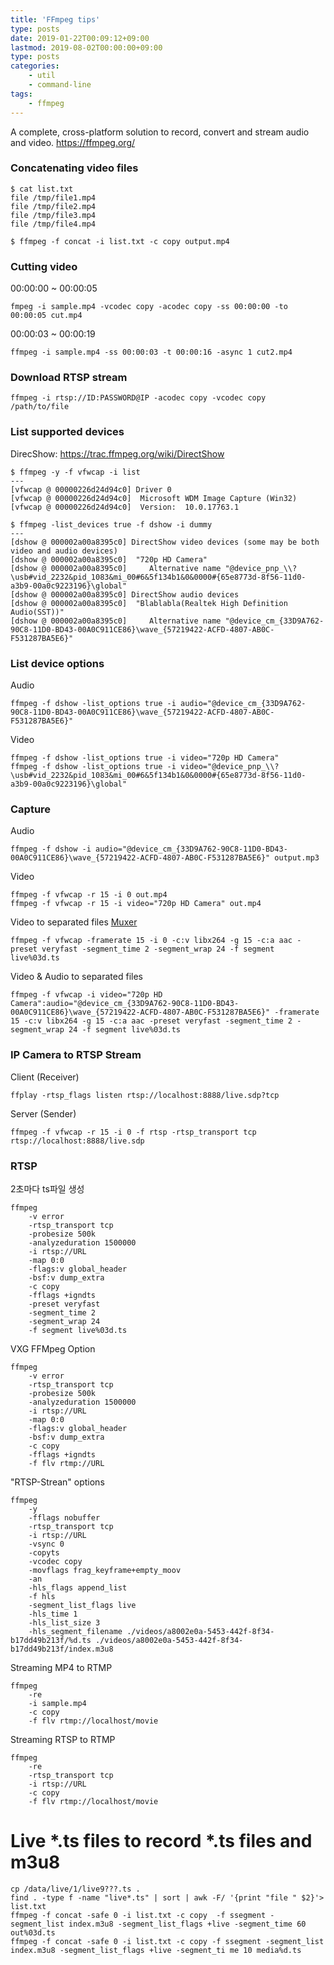 ```yaml
---
title: 'FFmpeg tips'
type: posts
date: 2019-01-22T00:09:12+09:00
lastmod: 2019-08-02T00:00:00+09:00
type: posts
categories: 
    - util
    - command-line
tags:
    - ffmpeg
---
```


A complete, cross-platform solution to record, convert and stream audio and video.
    https://ffmpeg.org/

### Concatenating video files

    $ cat list.txt
    file /tmp/file1.mp4
    file /tmp/file2.mp4
    file /tmp/file3.mp4
    file /tmp/file4.mp4
    
    $ ffmpeg -f concat -i list.txt -c copy output.mp4
    
### Cutting video
    
00:00:00 ~ 00:00:05    
    
    fmpeg -i sample.mp4 -vcodec copy -acodec copy -ss 00:00:00 -to 00:00:05 cut.mp4
    
00:00:03 ~ 00:00:19

    ffmpeg -i sample.mp4 -ss 00:00:03 -t 00:00:16 -async 1 cut2.mp4
    
### Download RTSP stream

    ffmpeg -i rtsp://ID:PASSWORD@IP -acodec copy -vcodec copy /path/to/file
    
### List supported devices

DirecShow: https://trac.ffmpeg.org/wiki/DirectShow 

    $ ffmpeg -y -f vfwcap -i list
    ---
    [vfwcap @ 00000226d24d94c0] Driver 0
    [vfwcap @ 00000226d24d94c0]  Microsoft WDM Image Capture (Win32)
    [vfwcap @ 00000226d24d94c0]  Version:  10.0.17763.1
    
    $ ffmpeg -list_devices true -f dshow -i dummy
    ---
    [dshow @ 000002a00a8395c0] DirectShow video devices (some may be both video and audio devices)
    [dshow @ 000002a00a8395c0]  "720p HD Camera"
    [dshow @ 000002a00a8395c0]     Alternative name "@device_pnp_\\?\usb#vid_2232&pid_1083&mi_00#6&5f134b1&0&0000#{65e8773d-8f56-11d0-a3b9-00a0c9223196}\global"
    [dshow @ 000002a00a8395c0] DirectShow audio devices
    [dshow @ 000002a00a8395c0]  "Blablabla(Realtek High Definition Audio(SST))"
    [dshow @ 000002a00a8395c0]     Alternative name "@device_cm_{33D9A762-90C8-11D0-BD43-00A0C911CE86}\wave_{57219422-ACFD-4807-AB0C-F531287BA5E6}"

### List device options
 
Audio

    ffmpeg -f dshow -list_options true -i audio="@device_cm_{33D9A762-90C8-11D0-BD43-00A0C911CE86}\wave_{57219422-ACFD-4807-AB0C-F531287BA5E6}"

Video

    ffmpeg -f dshow -list_options true -i video="720p HD Camera"
    ffmpeg -f dshow -list_options true -i video="@device_pnp_\\?\usb#vid_2232&pid_1083&mi_00#6&5f134b1&0&0000#{65e8773d-8f56-11d0-a3b9-00a0c9223196}\global"
    
### Capture 
    
Audio
    
    ffmpeg -f dshow -i audio="@device_cm_{33D9A762-90C8-11D0-BD43-00A0C911CE86}\wave_{57219422-ACFD-4807-AB0C-F531287BA5E6}" output.mp3
    
Video

    ffmpeg -f vfwcap -r 15 -i 0 out.mp4
    ffmpeg -f vfwcap -r 15 -i video="720p HD Camera" out.mp4

Video to separated files  [Muxer](http://ffmpeg.org/ffmpeg-formats.html#segment_002c-stream_005fsegment_002c-ssegment)

    ffmpeg -f vfwcap -framerate 15 -i 0 -c:v libx264 -g 15 -c:a aac -preset veryfast -segment_time 2 -segment_wrap 24 -f segment live%03d.ts
    
Video & Audio to separated files

    ffmpeg -f vfwcap -i video="720p HD Camera":audio="@device_cm_{33D9A762-90C8-11D0-BD43-00A0C911CE86}\wave_{57219422-ACFD-4807-AB0C-F531287BA5E6}" -framerate 15 -c:v libx264 -g 15 -c:a aac -preset veryfast -segment_time 2 -segment_wrap 24 -f segment live%03d.ts

### IP Camera to RTSP Stream

Client (Receiver)

    ffplay -rtsp_flags listen rtsp://localhost:8888/live.sdp?tcp

Server (Sender)

    ffmpeg -f vfwcap -r 15 -i 0 -f rtsp -rtsp_transport tcp rtsp://localhost:8888/live.sdp

### RTSP 

2초마다 ts파일 생성

    ffmpeg
        -v error
        -rtsp_transport tcp
        -probesize 500k
        -analyzeduration 1500000
        -i rtsp://URL
        -map 0:0
        -flags:v global_header
        -bsf:v dump_extra
        -c copy
        -fflags +igndts
        -preset veryfast
        -segment_time 2
        -segment_wrap 24
        -f segment live%03d.ts


VXG FFMpeg Option

    ffmpeg
        -v error
        -rtsp_transport tcp
        -probesize 500k
        -analyzeduration 1500000
        -i rtsp://URL
        -map 0:0
        -flags:v global_header
        -bsf:v dump_extra
        -c copy
        -fflags +igndts
        -f flv rtmp://URL


"RTSP-Strean" options

    ffmpeg
        -y
        -fflags nobuffer
        -rtsp_transport tcp
        -i rtsp://URL
        -vsync 0
        -copyts
        -vcodec copy
        -movflags frag_keyframe+empty_moov
        -an
        -hls_flags append_list
        -f hls
        -segment_list_flags live
        -hls_time 1
        -hls_list_size 3
        -hls_segment_filename ./videos/a8002e0a-5453-442f-8f34-b17dd49b213f/%d.ts ./videos/a8002e0a-5453-442f-8f34-b17dd49b213f/index.m3u8

Streaming MP4 to RTMP

    ffmpeg
        -re
        -i sample.mp4
        -c copy
        -f flv rtmp://localhost/movie


Streaming RTSP to RTMP

    ffmpeg
        -re
        -rtsp_transport tcp
        -i rtsp://URL
        -c copy
        -f flv rtmp://localhost/movie



# Live *.ts files to record *.ts files and m3u8

    cp /data/live/1/live9???.ts .
    find . -type f -name "live*.ts" | sort | awk -F/ '{print "file " $2}'> list.txt
    ffmpeg -f concat -safe 0 -i list.txt -c copy  -f ssegment -segment_list index.m3u8 -segment_list_flags +live -segment_time 60 out%03d.ts
    ffmpeg -f concat -safe 0 -i list.txt -c copy -f ssegment -segment_list index.m3u8 -segment_list_flags +live -segment_ti me 10 media%d.ts
